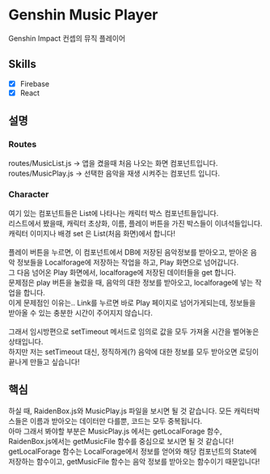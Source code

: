 # Genshin Music Player

Genshin Impact 컨셉의 뮤직 플레이어

## Skills

- [x] Firebase
- [x] React

## 설명

### Routes

routes/MusicList.js -> 앱을 켰을때 처음 나오는 화면 컴포넌트입니다.
<br>
routes/MusicPlay.js -> 선택한 음악을 재생 시켜주는 컴포넌트 입니다.

### Character

여기 있는 컴포넌트들은 List에 나타나는 캐릭터 박스 컴포넌트들입니다. <br>
리스트에서 봤을때, 캐릭터 초상화, 이름, 플레이 버튼을 가진 박스들이 이녀석들입니다. <br>
캐릭터 이미지나 배경 set 은 List(처음 화면)에서 합니다! <br>
<br>
플레이 버튼을 누르면, 이 컴포넌트에서 DB에 저장된 음악정보를 받아오고, 받아온 음악 정보들을 Localforage에 저장하는 작업을 하고, Play 화면으로 넘어갑니다.<br>
그 다음 넘어온 Play 화면에서, localforage에 저장된 데이터들을 get 합니다. <br>
문제점은 play 버튼을 눌렀을 때, 음악의 대한 정보를 받아오고, localforage에 넣는 작업을 합니다.<br>
이게 문제점인 이유는.. Link를 누르면 바로 Play 페이지로 넘어가게되는데, 정보들을 받아올 수 있는 충분한 시간이 주어지지 않습니다.<br>
<br>
그래서 임시방편으로 setTimeout 메서드로 임의로 값을 모두 가져올 시간을 벌어놓은 상태입니다. <br>
하지만 저는 setTimeout 대신, 정직하게(?) 음악에 대한 정보를 모두 받아오면 로딩이 끝나게 만들고 싶습니다!

## 핵심

하실 때, RaidenBox.js와 MusicPlay.js 파일을 보시면 될 것 같습니다. 모든 캐릭터박스들은 이름과 받아오는 데이터만 다를뿐, 코드는 모두 중복됩니다. <br>
아마 그래서 봐야할 부분은 MusicPlay.js 에서는 getLocalForage 함수, RaidenBox.js에서는 getMusicFile 함수를 중심으로 보시면 될 것 같습니다! <br>
getLocalForage 함수는 LocalForage에서 정보를 얻어와 해당 컴포넌트의 State에 저장하는 함수이고, getMusicFile 함수는 음악 정보를 받아오는 함수이기 때문입니다! <br>
